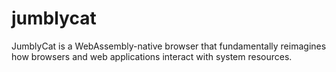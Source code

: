 # jumblycat
JumblyCat is a WebAssembly-native browser that fundamentally reimagines how browsers and web applications interact with system resources.
